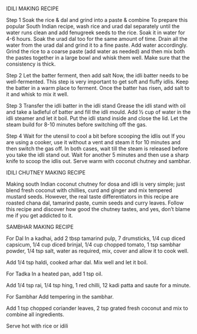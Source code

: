 IDILI MAKING RECIPE

Step 1 Soak the rice & dal and grind into a paste & combine
To prepare this popular South Indian recipe, wash rice and urad dal separately until the water runs clean and add fenugreek seeds to the rice. Soak it in water for 4-6 hours. Soak the urad dal too for the same amount of time. Drain all the water from the urad dal and grind it to a fine paste. Add water accordingly. Grind the rice to a coarse paste (add water as needed) and then mix both the pastes together in a large bowl and whisk them well. Make sure that the consistency is thick.

Step 2 Let the batter ferment, then add salt
Now, the idli batter needs to be well-fermented. This step is very important to get soft and fluffy idlis. Keep the batter in a warm place to ferment. Once the batter has risen, add salt to it and whisk to mix it well.

Step 3 Transfer the idli batter in the idli stand
Grease the idli stand with oil and take a ladleful of batter and fill the idli mould. Add ½ cup of water in the idli steamer and let it boil. Put the idli stand inside and close the lid. Let the steam build for 8-10 minutes before switching off the gas.

Step 4 Wait for the utensil to cool a bit before scooping the idlis out
If you are using a cooker, use it without a vent and steam it for 10 minutes and then switch the gas off. In both cases, wait till the steam is released before you take the idli stand out. Wait for another 5 minutes and then use a sharp knife to scoop the idlis out. Serve warm with coconut chutney and sambhar.


IDILI CHUTNEY MAKING RECIPE

Making south Indian coconut chutney for dosa and idli is very simple; just blend fresh coconut with chillies, curd and ginger and mix tempered mustard seeds. However, the real taste differentiators in this recipe are roasted chana dal, tamarind paste, cumin seeds and curry leaves. Follow this recipe and discover how good the chutney tastes, and yes, don’t blame me if you get addicted to it.

SAMBHAR MAKING RECIPE

For Dal
In a kadhai, add 2 tbsp tamarind pulp, 7 drumsticks, 1/4 cup diced capsicum, 1/4 cup diced brinjal, 1/4 cup chopped tomato, 1 tsp sambhar powder, 1/4 tsp salt, water as required, mix, cover and allow it to cook well.

Add 1/4 tsp haldi, cooked arhar dal. Mix well and let it boil.

For Tadka
In a heated pan, add 1 tsp oil.

Add 1/4 tsp rai, 1/4 tsp hing, 1 red chilli, 12 kadi patta and saute for a minute.

For Sambhar
Add tempering in the sambhar.

Add 1 tsp chopped coriander leaves, 2 tsp grated fresh coconut and mix to combine all ingredients.

Serve hot with rice or idili